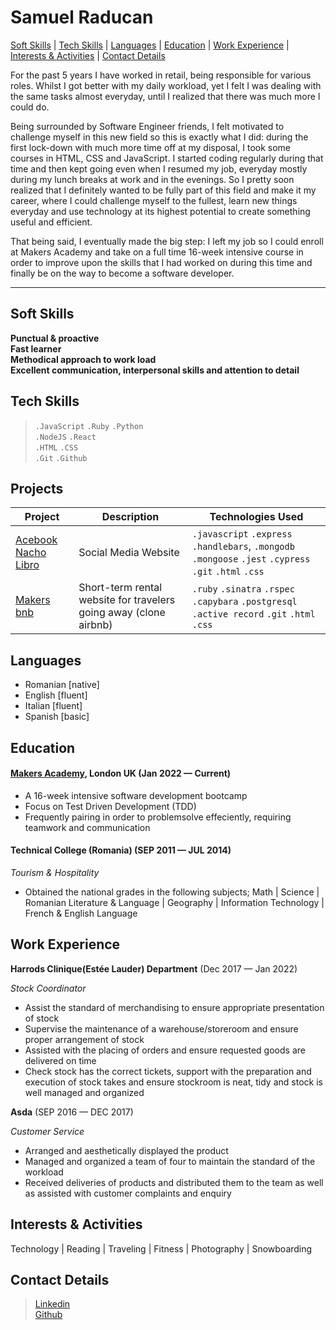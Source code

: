 # Samuel Raducan

[Soft Skills](#soft-skills) | [Tech Skills](#tech-skills) | [Languages](#languages) | [Education](#education) | [Work Experience](#work-experience) | [Interests & Activities](#interests--activities) | [Contact Details](#contact-details)

For the past 5 years I have worked in retail, being responsible for various roles. 
Whilst I got better with my daily workload, yet I felt I was dealing with the same tasks almost everyday, until I realized that there was much more I could do. 

Being surrounded by Software Engineer friends, I felt motivated to challenge myself in this new field so this is exactly what I did: during the first lock-down with much more time off at my disposal, I took some courses in HTML, CSS and JavaScript. I started coding regularly during that time and then kept going even when I resumed my job, everyday mostly during my lunch breaks at work and in the evenings. So I pretty soon realized that I definitely wanted to be fully part of this field and make it my career, where I could challenge myself to the fullest, learn new things everyday and use technology at its highest potential to create something useful and efficient. 

That being said, I eventually made the big step: I left my job so I could enroll at Makers Academy and take on a full time 16-week intensive course in order to improve upon the skills that I had worked on during this time and finally be on the way to become a software developer.


- - - - 


## Soft Skills

**Punctual & proactive** </br>
**Fast learner** </br>
**Methodical approach to work load** </br>
**Excellent communication, interpersonal skills and attention to detail** </br>



## Tech Skills

> `.JavaScript` `.Ruby`  `.Python`  
> `.NodeJS`  `.React`   
> `.HTML`  `.CSS`  
> `.Git`  `.Github`

## Projects

Project |  Description  | Technologies Used
| ----- | ------------ | --------------- |
| [Acebook Nacho Libro](https://github.com/samuelmbp/Acebook-nacho-libro) | Social Media Website | `.javascript` `.express` `.handlebars`, `.mongodb` `.mongoose` `.jest` `.cypress` `.git` `.html` `.css` 
|[Makers bnb](https://github.com/samuelmbp/makersbnb)| Short-term rental website for travelers going away (clone airbnb) | `.ruby` `.sinatra` `.rspec` `.capybara` `.postgresql` `.active record` `.git` `.html` `.css` 

## Languages  

- Romanian [native]
- English  [fluent]
- Italian  [fluent]
- Spanish  [basic]


## Education

#### [Makers Academy](https://makers.tech/), London UK (Jan 2022 — Current)

- A 16-week intensive software development bootcamp
- Focus on Test Driven Development (TDD)
- Frequently pairing in order to problemsolve effeciently, requiring teamwork and communication

#### Technical College (Romania) (SEP 2011 — JUL 2014)

_Tourism & Hospitality_

- Obtained the national grades in the following subjects; Math | Science | Romanian Literature & Language | Geography | Information Technology | French & English Language


## Work Experience

**Harrods Clinique(Estée Lauder) Department** (Dec 2017 — Jan 2022)  

_Stock Coordinator_

- Assist the standard of merchandising to ensure appropriate presentation of stock
- Supervise the maintenance of a warehouse/storeroom and ensure proper arrangement of stock
- Assisted with the placing of orders and ensure requested goods are delivered on time
- Check stock has the correct tickets, support with the preparation and execution of stock takes and ensure stockroom is neat, tidy and stock is well managed and organized

**Asda** (SEP 2016 — DEC 2017)

_Customer Service_

- Arranged and aesthetically displayed the product
- Managed and organized a team of four to maintain the standard of the workload
- Received deliveries of products and distributed them to the team as well as assisted with customer complaints and enquiry



## Interests & Activities

Technology | Reading | Traveling | Fitness | Photography | Snowboarding


## Contact Details

> [Linkedin](https://www.linkedin.com/in/samuel-raducan-3b9683199/)<br/>
> [Github](https://github.com/samuelmbp)